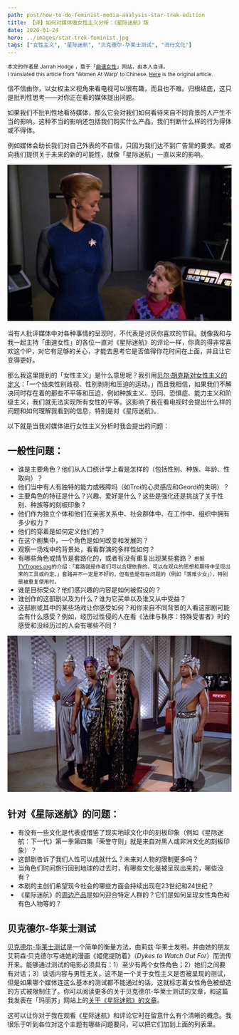 ```yaml
---
path: post/how-to-do-feminist-media-analysis-star-trek-edition
title: 【译】如何对媒体做女性主义分析：《星际迷航》版
date: 2020-01-24
hero: ../images/star-trek-feminist.jpg
tags: ["女性主义", "星际迷航", "贝克德尔-华莱士测试", "流行文化"]
---
```


<div class="uk-card uk-background-default uk-padding-small uk-text-muted">
  <small>本文的作者是 Jarrah Hodge ，载于「<a href="https://www.womenatwarp.com/how-to-do-feminist-media-analysis-star-trek-edition/">曲速女性</a>」网站，由本人自译。</small><br>
  <small>I translated this article from 'Women At Warp' to Chinese. <a href="https://www.womenatwarp.com/how-to-do-feminist-media-analysis-star-trek-edition/">Here</a> is the original article.</small>
</div>

信不信由你，以女权主义视角来看电视可以很有趣，而且也不难。归根结底，这只是批判性思考——对你正在看的媒体提出问题。

如果我们不批判性地看待媒体，那么它会对我们如何看待来自不同背景的人产生不当的影响。这种不当的影响还包括我们购买什么产品，我们判断什么样的行为得体或不得体。

例如媒体会助长我们对自己外表的不自信，只因为我们达不到广告里的要求。或者向我们提供关于未来的新的可能性，就像「星际迷航」一直以来的影响。

![小七和娜奥米](../images/seven-and-naomi.webp "小七和娜奥米")

当有人批评媒体中对各种事情的呈现时，不代表是讨厌你喜欢的节目。就像我和与我一起主持「曲速女性」的各位一直对《星际迷航》的评论一样，你真的得非常喜欢这个IP，对它有足够的关心，才能去思考它是否值得你花时间在上面，并且让它变得更好。

那么我这里提到的「女性主义」是什么意思呢？我引用[贝尔·胡克斯对女性主义的定义](https://www.goodreads.com/quotes/679711-simply-put-feminism-is-a-movement-to-end-sexism-sexist)：「一个结束性别歧视、性别剥削和压迫的运动。」而且我相信，如果我们不解决同时存在着的那些不平等和压迫，例如种族主义、恐同、恐惧症、能力主义和阶级主义，我们就无法实现所有女性的平等。这影响了我在看电视时会提出什么样的问题和如何理解我看到的信息，特别是对《星际迷航》。

以下就是当我对媒体进行女性主义分析时我会提出的问题：

## 一般性问题：

- 谁是主要角色？他们从人口统计学上看是怎样的（包括性别、种族、年龄、性取向）？
- 他们当中有人有独特的能力或残障吗（如Troi的心灵感应和Geordi的失明）？
- 主要角色的特征是什么？兴趣、爱好是什么？这些是强化还是挑战了关于性别、种族等的刻板印象？
- 他们作为独立个体和他们在亲密关系中、社会群体中、在工作中、组织中拥有多少权力？
- 他们的穿着是如何定义他们的？
- 在这个剧集中，一个角色是如何改变和发展的？
- 观察一场戏中的背景处，看看群演的多样性如何？
- 有哪些角色或情节是套路化的，或者有没有重复出现某些套路？
  <small>根据[TVTropes.org](http://tvtropes.org/pmwiki/pmwiki.php/Main/HomePage)的介绍：「套路就是作者们可以合理依靠的，可以在观众的思想和期待中呈现出来的工具或约定。」套路并不一定是不好的，但有些是存在问题的（例如「落难少女」），特别是被重复使用时。</small>
- 谁是目标受众？他们感兴趣的内容是如何被假设的？
- 谁创作的这部剧以及为什么？谁为它买单以及谁又从中受益？
- 这部剧或其中的某些场戏让你感受如何？和你来自不同背景的人看这部剧可能会有什么感受？例如，经历过性侵的人在看《法律与秩序：特殊受害者》时的感受和没经历过的人会有哪些不同？

![「荣誉守则」中的利古里亚人](../images/codeofhonor.webp "「荣誉守则」中的利古里亚人")

## 针对《星际迷航》的问题：

- 有没有一些文化是代表或借鉴了现实地球文化中的刻板印象（例如《星际迷航：下一代》第一季第四集「荣誉守则」就是来自对黑人或非洲文化的刻板印象）？
- 这部剧告诉了我们人性可以成就什么？未来对人物的限制更多吗？
- 当角色们时间旅行回到地球的过去时，有哪些文化是被呈现出来的，哪些没有？
- 本剧的主创们希望现今社会的哪些方面会持续出现在23世纪和24世纪？
- 《星际迷航》的[周边产品](https://trekkiefeminist.tumblr.com/post/53306329826/a-janeway-apron-seriously)是如何迎合特定人群的？它们是如何呈现女性角色和有色人物等的？

## 贝克德尔-华莱士测试

[贝克德尔-华莱士测试](https://zh.wikipedia.org/wiki/%E8%B4%9D%E5%85%8B%E5%BE%B7%E5%B0%94%E6%B5%8B%E9%AA%8C)是一个简单的衡量方法，由莉兹·华莱士发明，并由她的朋友艾莉森·贝克德尔写进她的漫画《姬佬提防着》（*Dykes to Watch Out For*）而流传开来。能够通过测试的电影必须具有：1）至少有两个女性角色；2）她们之间要有对话；3）谈话内容与男性无关。这不是一个关于女性主义是否被呈现的测试，但是如果哪个媒体连这么基本的测试都不能通过的话，这就标志着女性角色被塑造的方式被限制住了。你可以阅读更多的关于贝克德尔-华莱士测试的文章，和这篇我发表在「玛丽苏」网站上的[关于《星际迷航》的文章](http://www.themarysue.com/star-trek-bechdel-test/)。

这可以让你对于我在观看《星际迷航》和评论它时在留意什么有个清晰的概念。我很乐于听到各位对这个主题有哪些问题要问，可以把它们加到上面的列表里。